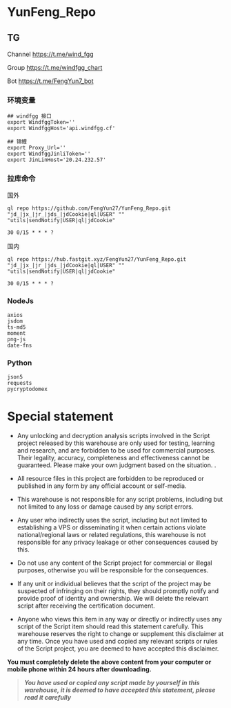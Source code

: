 # YunFeng_Repo
## TG
Channel  https://t.me/wind_fgg

Group  https://t.me/windfgg_chart

Bot https://t.me/FengYun7_bot
### 环境变量
``` shell
## windfgg 接口
export WindfggToken=''
export WindfggHost='api.windfgg.cf'

## 锦鲤
export Proxy_Url=''
export WindfggJinliToken=''
export JinLinHost='20.24.232.57'
```
### 拉库命令
国外
```shell
ql repo https://github.com/FengYun27/YunFeng_Repo.git "jd_|jx_|jr_|jds_|jdCookie|ql|USER" "" "utils|sendNotify|USER|ql|jdCookie"

30 0/15 * * * ? 
```

国内

```shell
ql repo https://hub.fastgit.xyz/FengYun27/YunFeng_Repo.git "jd_|jx_|jr_|jds_|jdCookie|ql|USER" "" "utils|sendNotify|USER|ql|jdCookie"

30 0/15 * * * ? 
```

### NodeJs
```
axios
jsdom
ts-md5
moment
png-js
date-fns
```
### Python
```
json5
requests
pycryptodomex
```

# Special statement
* Any unlocking and decryption analysis scripts involved in the Script project released by this warehouse are only used for testing, learning and research, and are forbidden to be used for commercial purposes. Their legality, accuracy, completeness and effectiveness cannot be guaranteed. Please make your own judgment based on the situation. .

* All resource files in this project are forbidden to be reproduced or published in any form by any official account or self-media.

* This warehouse is not responsible for any script problems, including but not limited to any loss or damage caused by any script errors.

* Any user who indirectly uses the script, including but not limited to establishing a VPS or disseminating it when certain actions violate national/regional laws or related regulations, this warehouse is not responsible for any privacy leakage or other consequences caused by this.

* Do not use any content of the Script project for commercial or illegal purposes, otherwise you will be responsible for the consequences.

* If any unit or individual believes that the script of the project may be suspected of infringing on their rights, they should promptly notify and provide proof of identity and ownership. We will delete the relevant script after receiving the certification document.

* Anyone who views this item in any way or directly or indirectly uses any script of the Script item should read this statement carefully. This warehouse reserves the right to change or supplement this disclaimer at any time. Once you have used and copied any relevant scripts or rules of the Script project, you are deemed to have accepted this disclaimer.

 **You must completely delete the above content from your computer or mobile phone within 24 hours after downloading.**  </br>
> ***You have used or copied any script made by yourself in this warehouse, it is deemed to have accepted this statement, please read it carefully*** 
